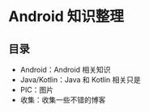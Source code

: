 # Android 知识整理

## 目录

- Android：Android 相关知识
- Java/Kotlin：Java 和 Kotlin 相关只是
- PIC：图片
- 收集：收集一些不错的博客


